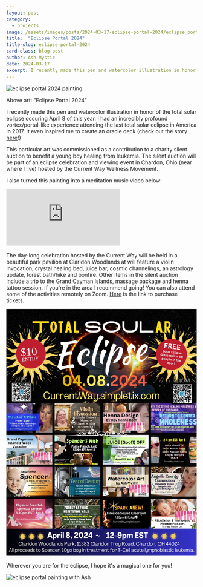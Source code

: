 ```yaml
---
layout: post
category:
  - projects
image: /assets/images/posts/2024-03-17-eclipse-portal-2024/eclipse_portal_2024_painting.heic
title:  "Eclipse Portal 2024"
title-slug: eclipse-portal-2024
card-class: blog-post
author: Ash Mystic
date: 2024-03-17
excerpt: I recently made this pen and watercolor illustration in honor of the total solar eclipse occuring April 8 of this year. I had an incredibly profound vortex/portal-like experience attending the last total solar eclipse in America in 2017.
---
```


<img class="post-image-fullwidth" src="/assets/images/posts/2024-03-17-eclipse-portal-2024/eclipse_portal_2024_painting.heic" alt="eclipse portal 2024 painting"/>

Above art: "Eclipse Portal 2024"

I recently made this pen and watercolor illustration in honor of the total solar eclipse occuring April 8 of this year. I had an incredibly profound vortex/portal-like experience attending the last total solar eclipse in America in 2017. It even inspired me to create an oracle deck (check out the story <a href="https://twelvemushrooms.com/docs/learn/about/" target="_blank">here</a>!)

This particular art was commissioned as a contribution to a charity silent auction to benefit a young boy healing from leukemia. The silent auction will be part of an eclipse celebration and viewing event in Chardon, Ohio (near where I live) hosted by the Current Way Wellness Movement.

I also turned this painting into a meditation music video below:

<iframe class="post-video" src="https://www.youtube.com/embed/Nc-yLCf0h_Q?si=jmZzP4IHE8HjUdL6" title="YouTube video player" frameborder="0" allow="accelerometer; autoplay; clipboard-write; encrypted-media; gyroscope; picture-in-picture" allowfullscreen></iframe>

The day-long celebration hosted by the Current Way will be held in a beautiful park pavilion at Claridon Woodlands at will feature a violin invocation, crystal healing bed, juice bar, cosmic channelings, an astrology update, forest bath/hike and bonfire. Other items in the silent auction include a trip to the Grand Cayman Islands, massage package and henna tattoo session. If you're in the area I recommend going! You can also attend some of the activities remotely on Zoom. <a href="https://currentway.simpletix.com" target="_blank">Here</a> is the link to purchase tickets.

<img class="post-image-fullwidth" src="/assets/images/posts/2024-03-17-eclipse-portal-2024/current_way_total_soular_eclipse.JPG" alt="current way total soular eclipse event flier"/>

Wherever you are for the eclipse, I hope it's a magical one for you!

<img class="post-image-fullwidth" src="/assets/images/posts/2024-03-17-eclipse-portal-2024/eclipse_portal_2024_painting_ash.heic" alt="eclipse portal painting with Ash"/>
